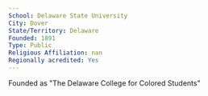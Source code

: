 ```yaml
---
School: Delaware State University
City: Dover
State/Territory: Delaware
Founded: 1891
Type: Public
Religious Affiliation: nan
Regionally acredited: Yes
---
```

Founded as "The Delaware College for Colored Students"